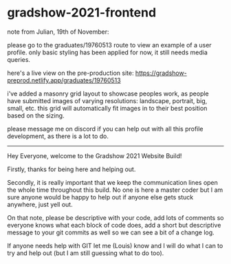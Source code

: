 # gradshow-2021-frontend

note from Julian, 19th of November:

please go to the graduates/19760513 route to view an example of a user profile. 
only basic styling has been applied for now, it still needs media queries. 

here's a live view on the pre-production site: https://gradshow-preprod.netlify.app/graduates/19760513

i've added a masonry grid layout to showcase peoples work, as people have submitted images of varying resolutions:
landscape, portrait, big, small, etc. this grid will automatically fit images in to their best position based on the sizing.

please message me on discord if you can help out with all this profile development, as there is a lot to do.



-----------------------------------------------


Hey Everyone, welcome to the Gradshow 2021 Website Build! 

Firstly, thanks for being here and helping out. 

Secondly, it is really important that we keep the communication lines open the whole time throughout this build. 
No one is here a master coder but I am sure anyone would be happy to help out if anyone else gets stuck anywhere, just yell out.

On that note, please be descriptive with your code, add lots of comments so everyone knows what each block of code does, 
add a short but descriptive message to your git commits as well so we can see a bit of a change log. 

If anyone needs help with GIT let me (Louis) know and I will do what I can to try and help out (but I am still guessing what to do too).
